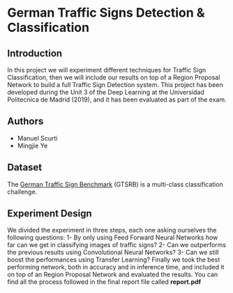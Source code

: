 # German Traffic Signs Detection & Classification
## Introduction
In this project we will experiment different techniques for Traffic Sign Classification, then we will include our results on top of a Region Proposal Network to build a full Traffic Sign Detection system. 
This project has been developed during the Unit 3 of the Deep Learning at the Universidad Politecnica de Madrid (2019), and it has been evaluated as part of the exam.

## Authors
- Manuel Scurti
- Mingjie Ye

## Dataset
The [German Traffic Sign Benchmark](http://benchmark.ini.rub.de/?section=gtsrb&subsection=dataset) (GTSRB) is a multi-class classification challenge. 

## Experiment Design 
We divided the experiment in three steps, each one asking ourselves the following questions:
1- By only using Feed Forward Neural Networks how far can we get in classifying images of traffic signs?
2- Can we outperforms the previous results using Convolutional Neural Networks?
3- Can we still boost the performances using Transfer Learning?
Finally we took the best performing network, both in accuracy and in inference time, and included it on top of an Region Proposal Network and evaluated the results.
You can find all the process followed in the final report file called **report.pdf**
